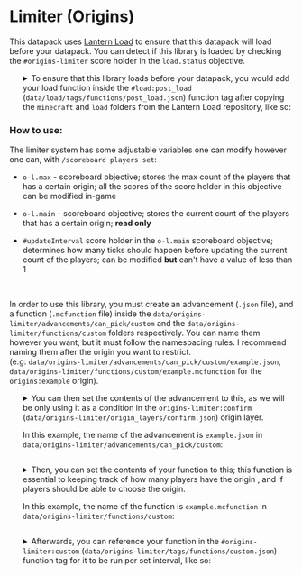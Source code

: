 # Limiter (Origins)

This datapack uses [Lantern Load](https://github.com/LanternMC/Load) to ensure that this datapack will load before your datapack. You can detect if this library is loaded by checking the `#origins-limiter` score holder in the `load.status` objective.

<ol>
<details>

<summary>To ensure that this library loads before your datapack, you would add your load function inside the <code>#load:post_load</code> (<code>data/load/tags/functions/post_load.json</code>) function tag after copying the <code>minecraft</code> and <code>load</code> folders from the Lantern Load repository, like so:</summary>

```json
{
    "values": [
        "<namespace>:path/to/function"
    ]
}
```
* `<namespace>` being the namespace you're using <br>
(e.g: `data/example` --> `example:...`)

* `path/to/function` being your load function <br>
(e.g: `data/example/functions/load.mcfunction` --> `example:load`)

</details>
</ol>

### How to use:
The limiter system has some adjustable variables one can modify however one can, with `/scoreboard players set`:

* `o-l.max` - scoreboard objective; stores the max count of the players that has a certain origin; all the scores of the score holder in this objective can be modified in-game
  
* `o-l.main` - scoreboard objective; stores the current count of the players that has a certain origin; **read only**

* `#updateInterval` score holder in the `o-l.main` scoreboard objective; determines how many ticks should happen before updating the current count of the players; can be modified **but** can't have a value of less than 1
<br> 

In order to use this library, you must create an advancement (`.json` file), and a function (`.mcfunction` file) inside the `data/origins-limiter/advancements/can_pick/custom` and the `data/origins-limiter/functions/custom` folders respectively. You can name them however you want, but it must follow the namespacing rules. I recommend naming them after the origin you want to restrict. <br>
(e.g: `data/origins-limiter/advancements/can_pick/custom/example.json`, `data/origins-limiter/functions/custom/example.mcfunction` for the `origins:example` origin).
<br>

<ol>
<details>

<summary>You can then set the contents of the advancement to this, as we will be only using it as a condition in the <code>origins-limiter:confirm</code> (<code>data/origins-limiter/origin_layers/confirm.json</code>) origin layer.<br>

In this example, the name of the advancement is <code>example.json</code> in <code>data/origins-limiter/advancements/can_pick/custom</code>:</summary>
```json
{
    "criteria": {
        "restrict": {
            "trigger": "minecraft:impossible"
        }
    }
}
```

</details>
</ol>

<ol>
<details>

<summary>Then, you can set the contents of your function to this; this function is essential to keeping track of how many players have the origin , and if players should be able to choose the origin.

In this example, the name of the function is <code>example.mcfunction</code> in <code>data/origins-limiter/functions/custom</code>:</summary>
```mcfunction
#   Set the max count for this origin once (can then be changed in-game afterwards)
execute unless score %example o-l.max = %example o-l.max run scoreboard players set %example o-l.max 1


#   Store the count of the players that currently have this origin
execute store result score %example o-l.main if entity @a[nbt = {cardinal_components: {"origins:origin": {OriginLayers: [{Origin: "origins:example"}]}}}]


#   Grant the player an advancement to indicate that the max count for this origin has been reached; used to restricting players from choosing the origin in the `origins:origin` origin layer
execute if score %example o-l.main < %example o-l.max run advancement grant @a only origins-limiter:can_pick/custom/example

execute if score %example o-l.main >= %example o-l.max run advancement revoke @a only origins-limiter:can_pick/custom/example
```

* `%example` is a score holder in both the `o-l.main` and `o-l.max` scoreboard objectives for the `origins:example` origin

* `origins-limiter:can_pick/custom/example` being the advancement for the `origins:example` origin

</details>
</ol>

<ol>
<details>

<summary>Afterwards, you can reference your function in the <code>#origins-limiter:custom</code> (<code>data/origins-limiter/tags/functions/custom.json</code>) function tag for it to be run per set interval, like so:</summary>

```json
{
    "values": [
        "origins-limiter:custom/example"
    ]
}
```

* `origins-limiter:custom/example` (`data/origins-limiter/functions/custom/example.mcfunction`) being the function for the `origins:example` origin

</details>
</ol>
